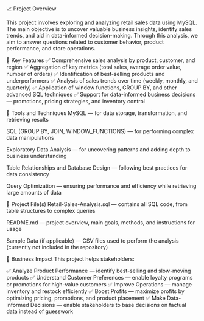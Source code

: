📈 Project Overview

This project involves exploring and analyzing retail sales data using MySQL.
The main objective is to uncover valuable business insights, identify sales trends, and aid in data-informed decision-making.
Through this analysis, we aim to answer questions related to customer behavior, product performance, and store operations.

🔹 Key Features
✅ Comprehensive sales analysis by product, customer, and region
✅ Aggregation of key metrics (total sales, average order value, number of orders)
✅ Identification of best-selling products and underperformers
✅ Analysis of sales trends over time (weekly, monthly, and quarterly)
✅ Application of window functions, GROUP BY, and other advanced SQL techniques
✅ Support for data-informed business decisions — promotions, pricing strategies, and inventory control

🔹 Tools and Techniques
MySQL — for data storage, transformation, and retrieving results

SQL (GROUP BY, JOIN, WINDOW_FUNCTIONS) — for performing complex data manipulations

Exploratory Data Analysis — for uncovering patterns and adding depth to business understanding

Table Relationships and Database Design — following best practices for data consistency

Query Optimization — ensuring performance and efficiency while retrieving large amounts of data

🔹 Project File(s)
Retail-Sales-Analysis.sql — contains all SQL code, from table structures to complex queries

README.md — project overview, main goals, methods, and instructions for usage

Sample Data (if applicable) — CSV files used to perform the analysis (currently not included in the repository)

🔹 Business Impact
This project helps stakeholders:

✅ Analyze Product Performance — identify best-selling and slow-moving products
✅ Understand Customer Preferences — enable loyalty programs or promotions for high-value customers
✅ Improve Operations — manage inventory and restock efficiently
✅ Boost Profits — maximize profits by optimizing pricing, promotions, and product placement
✅ Make Data-informed Decisions — enable stakeholders to base decisions on factual data instead of guesswork


